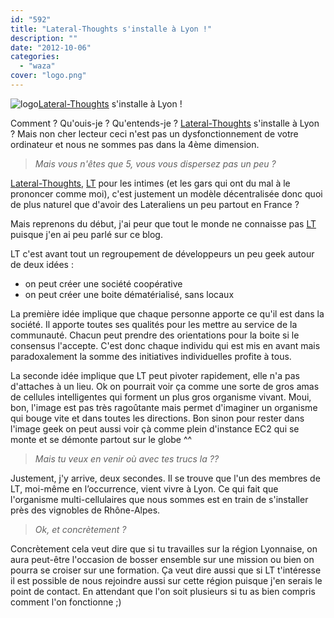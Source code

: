 ```yaml
---
id: "592"
title: "Lateral-Thoughts s'installe à Lyon !"
description: ""
date: "2012-10-06"
categories: 
  - "waza"
cover: "logo.png"
---
```


![](/images/logo.png "logo")[Lateral-Thoughts](http://www.lateral-thoughts.com) s'installe à Lyon !

Comment ? Qu'ouis-je ? Qu'entends-je ? [Lateral-Thoughts](http://www.lateral-thoughts.com) s'installe à Lyon ? Mais non cher lecteur ceci n'est pas un dysfonctionnement de votre ordinateur et nous ne sommes pas dans la 4ème dimension.

> _Mais vous n'êtes que 5, vous vous dispersez pas un peu ?_

[Lateral-Thoughts](http://www.lateral-thoughts.com), [LT](http://www.lateral-thoughts.com) pour les intimes (et les gars qui ont du mal à le prononcer comme moi), c'est justement un modèle décentralisée donc quoi de plus naturel que d'avoir des Lateraliens un peu partout en France ?

Mais reprenons du début, j'ai peur que tout le monde ne connaisse pas [LT](http://www.lateral-thoughts.com) puisque j'en ai peu parlé sur ce blog.

LT c'est avant tout un regroupement de développeurs un peu geek autour de deux idées :

- on peut créer une société coopérative
- on peut créer une boite dématérialisé, sans locaux

La première idée implique que chaque personne apporte ce qu'il est dans la société. Il apporte toutes ses qualités pour les mettre au service de la communauté. Chacun peut prendre des orientations pour la boite si le consensus l'accepte. C'est donc chaque individu qui est mis en avant mais paradoxalement la somme des initiatives individuelles profite à tous.

La seconde idée implique que LT peut pivoter rapidement, elle n'a pas d'attaches à un lieu. Ok on pourrait voir ça comme une sorte de gros amas de cellules intelligentes qui forment un plus gros organisme vivant. Moui, bon, l'image est pas très ragoûtante mais permet d'imaginer un organisme qui bouge vite et dans toutes les directions. Bon sinon pour rester dans l'image geek on peut aussi voir çà comme plein d'instance EC2 qui se monte et se démonte partout sur le globe ^^

> _Mais tu veux en venir où avec tes trucs la ??_

Justement, j'y arrive, deux secondes. Il se trouve que l'un des membres de LT, moi-même en l’occurrence, vient vivre à Lyon. Ce qui fait que l'organisme multi-cellulaires que nous sommes est en train de s'installer près des vignobles de Rhône-Alpes.

> _Ok, et concrètement ?_

Concrètement cela veut dire que si tu travailles sur la région Lyonnaise, on aura peut-être l'occasion de bosser ensemble sur une mission ou bien on pourra se croiser sur une formation. Ça veut dire aussi que si LT t'intéresse il est possible de nous rejoindre aussi sur cette région puisque j'en serais le point de contact. En attendant que l'on soit plusieurs si tu as bien compris comment l'on fonctionne ;)
